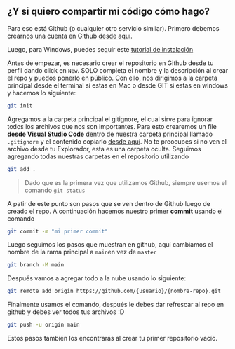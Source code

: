 

## ¿Y si quiero compartir mi código cómo hago?

Para eso está Github (o cualquier otro servicio similar). Primero debemos crearnos una cuenta en Github [desde aquí](https://github.com/join?ref_cta=Sign+up&ref_loc=header+logged+out&ref_page=%2F&source=header-home).

Luego, para Windows, puedes seguir este [tutorial de instalación](https://phoenixnap.com/kb/how-to-install-git-windows)

Antes de empezar, es necesario crear el repositorio en Github desde tu perfil dando click en `New`. SOLO completa el nombre y la descripción al crear el repo y puedos ponerlo en público. Con ello, nos dirigimos a la carpeta principal desde el terminal si estas en Mac o desde GIT si estas en windows y hacemos lo siguiente:

```sh
git init
```

Agregamos a la carpeta principal el gitignore, el cual sirve para ignorar todos los archivos que nos son importantes. Para esto crearemos un file **desde Visual Studio Code** dentro de nuestra carpeta principal llamado `.gitignore` y el contenido copiarlo [desde aquí](https://github.com/Mapaz04/linioexp/blob/main/.gitignore). No te preocupes si no ven el archivo desde tu Explorador, esta es una carpeta oculta. Seguimos agregando todas nuestras carpetas en el repositorio utilizando

```sh
git add .
```

> Dado que es la primera vez que utilizamos Github, siempre usemos el comando `git status`

A patir de este punto son pasos que se ven dentro de Github luego de creado el repo. A continuación hacemos nuestro primer **commit** usando el comando

```sh
git commit -m "mi primer commit"
```

Luego seguimos los pasos que muestran en github, aquí cambiamos el nombre de la rama principal a `main`en vez de `master`

```sh
git branch -M main
```

Después vamos a agregar todo a la nube usando lo siguiente:

```sh
git remote add origin https://github.com/{usuario}/{nombre-repo}.git
```

Finalmente usamos el comando, después le debes dar refrescar al repo en github y debes ver todos tus archivos :D

```sh
git push -u origin main
```

Estos pasos también los encontrarás al crear tu primer repositorio vacío.